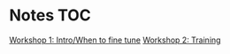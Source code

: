 # Notes TOC
[Workshop 1: Intro/When to fine tune](workshop_1.md)
[Workshop 2: Training](workshop_2_training.md)
